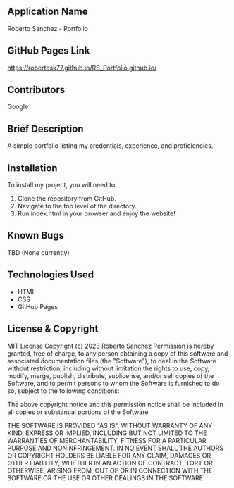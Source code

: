 ## Application Name

Roberto Sanchez - Portfolio


## GitHub Pages Link

https://robertosk77.github.io/RS_Portfolio.github.io/


## Contributors

Google


## Brief Description

A simple portfolio listing my credentials, experience, and proficiencies. 


## Installation

To install my project, you will need to:

1. Clone the repository from GitHub.
2. Navigate to the top level of the directory.
3. Run index.html in your browser and enjoy the website!

## Known Bugs

TBD (None currently)

## Technologies Used

* HTML
* CSS
* GitHub Pages


## License & Copyright

MIT License
Copyright (c) 2023 Roberto Sanchez
Permission is hereby granted, free of charge, to any person obtaining a copy
of this software and associated documentation files (the "Software"), to deal
in the Software without restriction, including without limitation the rights
to use, copy, modify, merge, publish, distribute, sublicense, and/or sell
copies of the Software, and to permit persons to whom the Software is
furnished to do so, subject to the following conditions:

The above copyright notice and this permission notice shall be included in all
copies or substantial portions of the Software.

THE SOFTWARE IS PROVIDED "AS IS", WITHOUT WARRANTY OF ANY KIND, EXPRESS OR
IMPLIED, INCLUDING BUT NOT LIMITED TO THE WARRANTIES OF MERCHANTABILITY,
FITNESS FOR A PARTICULAR PURPOSE AND NONINFRINGEMENT. IN NO EVENT SHALL THE
AUTHORS OR COPYRIGHT HOLDERS BE LIABLE FOR ANY CLAIM, DAMAGES OR OTHER
LIABILITY, WHETHER IN AN ACTION OF CONTRACT, TORT OR OTHERWISE, ARISING FROM,
OUT OF OR IN CONNECTION WITH THE SOFTWARE OR THE USE OR OTHER DEALINGS IN THE
SOFTWARE.
